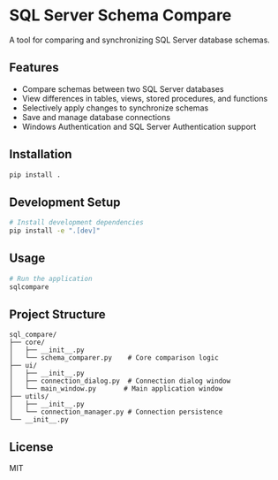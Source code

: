 # SQL Server Schema Compare

A tool for comparing and synchronizing SQL Server database schemas.

## Features

- Compare schemas between two SQL Server databases
- View differences in tables, views, stored procedures, and functions
- Selectively apply changes to synchronize schemas
- Save and manage database connections
- Windows Authentication and SQL Server Authentication support

## Installation

```bash
pip install .
```

## Development Setup

```bash
# Install development dependencies
pip install -e ".[dev]"
```

## Usage

```bash
# Run the application
sqlcompare
```

## Project Structure

```
sql_compare/
├── core/
│   ├── __init__.py
│   └── schema_comparer.py    # Core comparison logic
├── ui/
│   ├── __init__.py
│   ├── connection_dialog.py  # Connection dialog window
│   └── main_window.py       # Main application window
├── utils/
│   ├── __init__.py
│   └── connection_manager.py # Connection persistence
└── __init__.py
```

## License

MIT
